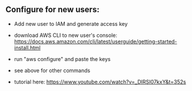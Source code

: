 ## Configure for new users:
* Add new user to IAM and generate access key

* download AWS CLI to new user's console: https://docs.aws.amazon.com/cli/latest/userguide/getting-started-install.html

* run "aws configure" and paste the keys

* see above for other commands

* tutorial here: https://www.youtube.com/watch?v=_DIRSI07kxY&t=352s
